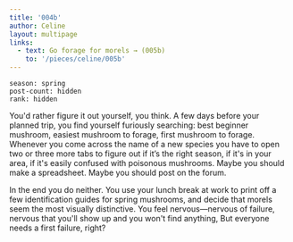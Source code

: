 ```yaml
---
title: '004b'
author: Celine
layout: multipage
links:
  - text: Go forage for morels → (005b)
    to: '/pieces/celine/005b'
---
```

```
season: spring
post-count: hidden
rank: hidden
```
You'd rather figure it out yourself, you think. A few days before your planned trip, you find yourself furiously searching: best beginner mushroom, easiest mushroom to forage, first mushroom to forage. Whenever you come across the name of a new species you have to open two or three more tabs to figure out if it’s the right season, if it's in your area, if it's easily confused with poisonous mushrooms. Maybe you should make a spreadsheet. Maybe you should post on the forum.

In the end you do neither. You use your lunch break at work to print off a few identification guides for spring mushrooms, and decide that morels seem the most visually distinctive. You feel nervous—nervous of failure, nervous that you'll show up and you won't find anything, But everyone needs a first failure, right?

